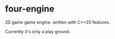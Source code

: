 # four-engine
2D game game engine. written with C++20 features.

Currently it's only a play ground.
